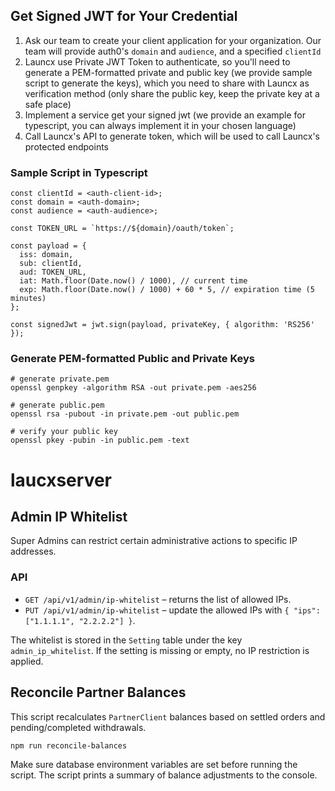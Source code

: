 ## Get Signed JWT for Your Credential

1. Ask our team to create your client application for your organization. Our team will provide auth0's `domain` and `audience`, and a specified `clientId`
2. Launcx use Private JWT Token to authenticate, so you'll need to generate a PEM-formatted private and public key (we provide sample script to generate the keys), which you need to share with Launcx as verification method (only share the public key, keep the private key at a safe place)
3. Implement a service get your signed jwt (we provide an example for typescript, you can always implement it in your chosen language)
4. Call Launcx's API to generate token, which will be used to call Launcx's protected endpoints

### Sample Script in Typescript

```
const clientId = <auth-client-id>;
const domain = <auth-domain>;
const audience = <auth-audience>;

const TOKEN_URL = `https://${domain}/oauth/token`;

const payload = {
  iss: domain,
  sub: clientId,
  aud: TOKEN_URL,
  iat: Math.floor(Date.now() / 1000), // current time
  exp: Math.floor(Date.now() / 1000) + 60 * 5, // expiration time (5 minutes)
};

const signedJwt = jwt.sign(payload, privateKey, { algorithm: 'RS256' });
```

### Generate PEM-formatted Public and Private Keys

```
# generate private.pem
openssl genpkey -algorithm RSA -out private.pem -aes256

# generate public.pem
openssl rsa -pubout -in private.pem -out public.pem

# verify your public key
openssl pkey -pubin -in public.pem -text
```
# laucxserver

## Admin IP Whitelist

Super Admins can restrict certain administrative actions to specific IP addresses.

### API

- `GET /api/v1/admin/ip-whitelist` – returns the list of allowed IPs.
- `PUT /api/v1/admin/ip-whitelist` – update the allowed IPs with `{ "ips": ["1.1.1.1", "2.2.2.2"] }`.

The whitelist is stored in the `Setting` table under the key `admin_ip_whitelist`.
If the setting is missing or empty, no IP restriction is applied.

## Reconcile Partner Balances

This script recalculates `PartnerClient` balances based on settled orders and
pending/completed withdrawals.

```
npm run reconcile-balances
```

Make sure database environment variables are set before running the script. The
script prints a summary of balance adjustments to the console.

